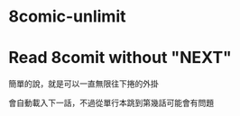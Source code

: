 # 8comic-unlimit
Read 8comit without "NEXT"
==============

簡單的說，就是可以一直無限往下捲的外掛

會自動載入下一話，不過從單行本跳到第幾話可能會有問題
